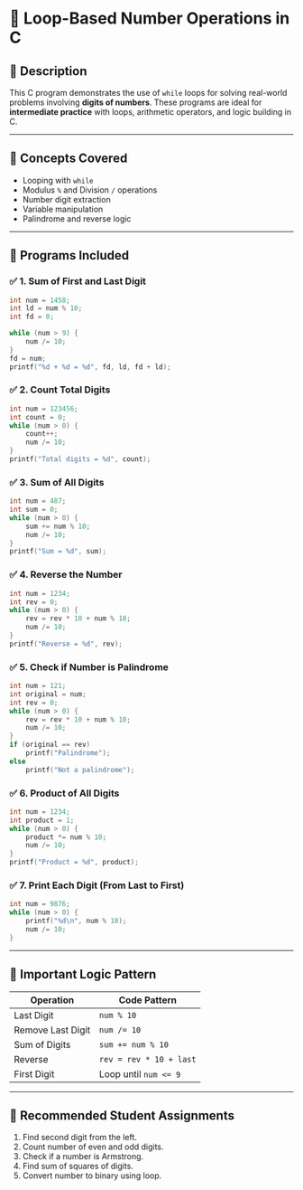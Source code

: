 
# 🔁 Loop-Based Number Operations in C

## 🧾 Description

This C program demonstrates the use of `while` loops for solving real-world problems involving **digits of numbers**. These programs are ideal for **intermediate practice** with loops, arithmetic operators, and logic building in C.

---

## 📌 Concepts Covered

* Looping with `while`
* Modulus `%` and Division `/` operations
* Number digit extraction
* Variable manipulation
* Palindrome and reverse logic

---

## 📂 Programs Included

### ✅ 1. **Sum of First and Last Digit**

```c
int num = 1458;
int ld = num % 10;
int fd = 0;

while (num > 9) {
    num /= 10;
}
fd = num;
printf("%d + %d = %d", fd, ld, fd + ld);
```

### ✅ 2. **Count Total Digits**

```c
int num = 123456;
int count = 0;
while (num > 0) {
    count++;
    num /= 10;
}
printf("Total digits = %d", count);
```

### ✅ 3. **Sum of All Digits**

```c
int num = 487;
int sum = 0;
while (num > 0) {
    sum += num % 10;
    num /= 10;
}
printf("Sum = %d", sum);
```

### ✅ 4. **Reverse the Number**

```c
int num = 1234;
int rev = 0;
while (num > 0) {
    rev = rev * 10 + num % 10;
    num /= 10;
}
printf("Reverse = %d", rev);
```

### ✅ 5. **Check if Number is Palindrome**

```c
int num = 121;
int original = num;
int rev = 0;
while (num > 0) {
    rev = rev * 10 + num % 10;
    num /= 10;
}
if (original == rev)
    printf("Palindrome");
else
    printf("Not a palindrome");
```

### ✅ 6. **Product of All Digits**

```c
int num = 1234;
int product = 1;
while (num > 0) {
    product *= num % 10;
    num /= 10;
}
printf("Product = %d", product);
```

### ✅ 7. **Print Each Digit (From Last to First)**

```c
int num = 9876;
while (num > 0) {
    printf("%d\n", num % 10);
    num /= 10;
}
```

---

## 🧠 Important Logic Pattern

| Operation         | Code Pattern            |
| ----------------- | ----------------------- |
| Last Digit        | `num % 10`              |
| Remove Last Digit | `num /= 10`             |
| Sum of Digits     | `sum += num % 10`       |
| Reverse           | `rev = rev * 10 + last` |
| First Digit       | Loop until `num <= 9`   |

---

## 📘 Recommended Student Assignments

1. Find second digit from the left.
2. Count number of even and odd digits.
3. Check if a number is Armstrong.
4. Find sum of squares of digits.
5. Convert number to binary using loop.


